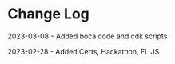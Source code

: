 # Change Log

2023-03-08 - Added boca code and cdk scripts

2023-02-28 - Added Certs, Hackathon, FL JS
